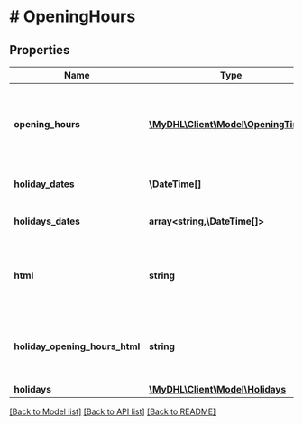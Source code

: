# # OpeningHours

## Properties

Name | Type | Description | Notes
------------ | ------------- | ------------- | -------------
**opening_hours** | [**\MyDHL\Client\Model\OpeningTime[]**](OpeningTime.md) | Multiple opening hours entities can exist for the same week day. |
**holiday_dates** | **\DateTime[]** | Holiday details with date | [optional]
**holidays_dates** | **array<string,\DateTime[]>** | Holiday details with date | [optional]
**html** | **string** | Obsolete. This is planned to be removed in future releases. | [optional]
**holiday_opening_hours_html** | **string** | Obsolete. This is planned to be removed in future releases. | [optional]
**holidays** | [**\MyDHL\Client\Model\Holidays**](Holidays.md) |  | [optional]

[[Back to Model list]](../../README.md#models) [[Back to API list]](../../README.md#endpoints) [[Back to README]](../../README.md)
